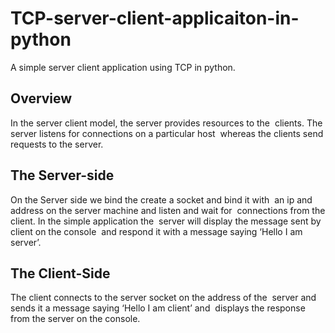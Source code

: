# TCP-server-client-applicaiton-in-python
A simple server client application using TCP in python.

## Overview  
In the server client model, the server provides resources to the  clients. The server listens for connections on a particular host  whereas the clients send requests to the server.  
## The Server-side
On the Server side we bind the create a socket and bind it with  an ip and address on the server machine and listen and wait for  connections from the client. In the simple application the  server will display the message sent by client on the console  and respond it with a message saying ‘Hello I am server’.  
## The Client-Side
The client connects to the server socket on the address of the  server and sends it a message saying ‘Hello I am client’ and  displays the response from the server on the console. 

